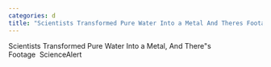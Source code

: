 ```yaml
---
categories: d
title: "Scientists Transformed Pure Water Into a Metal And Theres Footage  ScienceAlert"
---
```

Scientists Transformed Pure Water Into a Metal, And There"s Footage&nbsp;&nbsp;ScienceAlert